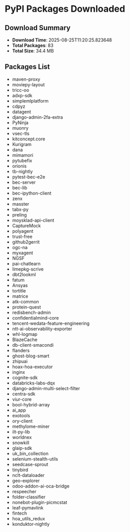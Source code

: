 # PyPI Packages Downloaded

## Download Summary
- **Download Time**: 2025-08-25T11:20:25.823648
- **Total Packages**: 83
- **Total Size**: 34.4 MB

## Packages List
- maven-proxy
- moviepy-layout
- tricc-oo
- adxp-sdk
- simplemlplatform
- cdpyz
- datagent
- django-admin-2fa-extra
- PyNinja
- muonry
- vsec-tls
- kitconcept.core
- Kurigram
- dana
- mimamori
- pytubefix
- orionis
- tb-nightly
- pytest-bec-e2e
- bec-server
- bec-lib
- bec-ipython-client
- zenx
- masster
- tabx-py
- preling
- moysklad-api-client
- CaptureMock
- polyagent
- trust-free
- github2gerrit
- ogc-na
- myxagent
- NGSF
- pai-chatlearn
- limepkg-scrive
- dbt2lookml
- fatum
- Ansyas
- tortitle
- matrice
- atk-common
- protein-quest
- redisbench-admin
- confidentialmind-core
- tencent-wedata-feature-engineering
- ntt-ai-observability-exporter
- whl-logmap
- BlazeCache
- db-client-smacondi
- flanders
- ghost-blog-smart
- zhipuai
- hoax-hoa-executor
- inginx
- cognite-sdk
- databricks-labs-dqx
- django-admin-multi-select-filter
- centra-sdk
- viur-core
- bool-hybrid-array
- ai_app
- exotools
- ory-client
- methylome-miner
- ilt-py-lib
- worldnex
- snowkill
- glaip-sdk
- uk_bin_collection
- selenium-stealth-utils
- seedcase-sprout
- tinybird
- nclt-dataloader
- geo-explorer
- odoo-addon-ai-oca-bridge
- respeecher
- folder-classifier
- nonebot-plugin-picmcstat
- leaf-pymavlink
- fintech
- hoa_utils_redux
- konduktor-nightly
